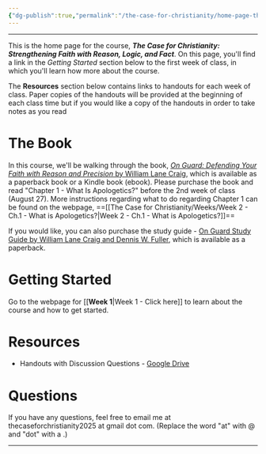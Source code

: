 ```yaml
---
{"dg-publish":true,"permalink":"/the-case-for-christianity/home-page-the-case-for-christianity-strengthening-faith-with-reason-logic-and-fact/","title":"Home Page - Start Here","tags":["gardenEntry"],"dgShowToc":"true","noteIcon":""}
---
```


---
This is the home page for the course, ***The Case for Christianity:  Strengthening Faith with Reason, Logic, and Fact***. On this page, you'll find a link in the *Getting Started* section below to the first week of class, in which you'll learn how more about the course. 

The **Resources** section below contains links to handouts for each week of class. Paper copies of the handouts will be provided at the beginning of each class time but if you would like a copy of the handouts in order to take notes as you read 

# The Book
 In this course, we'll be walking through the book, [*On Guard: Defending Your Faith with Reason and Precision* by William Lane Craig](https://www.amazon.com/Guard-Defending-Faith-Reason-Precision/dp/1434764885/), which is available as a paperback book or a Kindle book (ebook). Please purchase the book and read "Chapter 1 - What Is Apologetics?" before the 2nd week of class (August 27). More instructions regarding what to do regarding Chapter 1 can be found on the webpage, ==[[The Case for Christianity/Weeks/Week 2 - Ch.1 - What is Apologetics?\|Week 2 - Ch.1 - What is Apologetics?]]==
 
 If you would like, you can also purchase the study guide - [On Guard Study Guide by William Lane Craig and Dennis W. Fuller](https://www.amazon.com/Guard-Study-Guide-William-Craig/dp/1452889589/), which is available as a paperback.  

# Getting Started
Go to the webpage for [[**Week 1**\|Week 1 - Click here]] to learn about the course and how to get started. 

# Resources 
- Handouts with Discussion Questions - [Google Drive](https://drive.google.com/drive/folders/1CKNNgiogAsnV4Hmxs-1QpDf7Ps98MWJe?usp=drive_link)

# Questions
If you have any questions, feel free to email me at thecaseforchristianity2025 at gmail dot com. (Replace the word "at" with @ and "dot" with a .)


---

